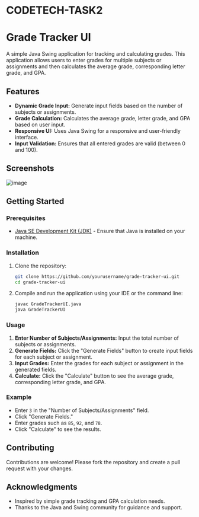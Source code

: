 # CODETECH-TASK2
# Grade Tracker UI

A simple Java Swing application for tracking and calculating grades. This application allows users to enter grades for multiple subjects or assignments and then calculates the average grade, corresponding letter grade, and GPA.

## Features

- **Dynamic Grade Input:** Generate input fields based on the number of subjects or assignments.
- **Grade Calculation:** Calculates the average grade, letter grade, and GPA based on user input.
- **Responsive UI:** Uses Java Swing for a responsive and user-friendly interface.
- **Input Validation:** Ensures that all entered grades are valid (between 0 and 100).

## Screenshots

![image](https://github.com/user-attachments/assets/30544198-708d-4c5d-b174-9c8afe891916)


## Getting Started

### Prerequisites

- [Java SE Development Kit (JDK)](https://www.oracle.com/java/technologies/javase-downloads.html) - Ensure that Java is installed on your machine.

### Installation

1. Clone the repository:

    ```bash
    git clone https://github.com/yourusername/grade-tracker-ui.git
    cd grade-tracker-ui
    ```

2. Compile and run the application using your IDE or the command line:

    ```bash
    javac GradeTrackerUI.java
    java GradeTrackerUI
    ```

### Usage

1. **Enter Number of Subjects/Assignments:** Input the total number of subjects or assignments.
2. **Generate Fields:** Click the "Generate Fields" button to create input fields for each subject or assignment.
3. **Input Grades:** Enter the grades for each subject or assignment in the generated fields.
4. **Calculate:** Click the "Calculate" button to see the average grade, corresponding letter grade, and GPA.

### Example

- Enter `3` in the "Number of Subjects/Assignments" field.
- Click "Generate Fields."
- Enter grades such as `85`, `92`, and `78`.
- Click "Calculate" to see the results.

## Contributing

Contributions are welcome! Please fork the repository and create a pull request with your changes.

## Acknowledgments

- Inspired by simple grade tracking and GPA calculation needs.
- Thanks to the Java and Swing community for guidance and support.

